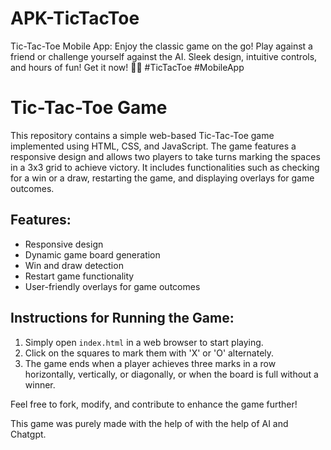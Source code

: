 # APK-TicTacToe
Tic-Tac-Toe Mobile App: Enjoy the classic game on the go! Play against a friend or challenge yourself against the AI. Sleek design, intuitive controls, and hours of fun! Get it now! 📱✨ #TicTacToe #MobileApp

# Tic-Tac-Toe Game

This repository contains a simple web-based Tic-Tac-Toe game implemented using HTML, CSS, and JavaScript. The game features a responsive design and allows two players to take turns marking the spaces in a 3x3 grid to achieve victory. It includes functionalities such as checking for a win or a draw, restarting the game, and displaying overlays for game outcomes.

## Features:

- Responsive design
- Dynamic game board generation
- Win and draw detection
- Restart game functionality
- User-friendly overlays for game outcomes

## Instructions for Running the Game:

1. Simply open `index.html` in a web browser to start playing.
2. Click on the squares to mark them with 'X' or 'O' alternately.
3. The game ends when a player achieves three marks in a row horizontally, vertically, or diagonally, or when the board is full without a winner.

Feel free to fork, modify, and contribute to enhance the game further!

This game was purely made with the help of with the help of AI and Chatgpt.
